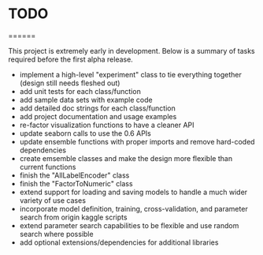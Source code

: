 # TODO
======

This project is extremely early in development.  Below is a summary of tasks required before the first alpha release.

- implement a high-level "experiment" class to tie everything together (design still needs fleshed out)
- add unit tests for each class/function
- add sample data sets with example code
- add detailed doc strings for each class/function
- add project documentation and usage examples
- re-factor visualization functions to have a cleaner API
- update seaborn calls to use the 0.6 APIs
- update ensemble functions with proper imports and remove hard-coded dependencies
- create emsemble classes and make the design more flexible than current functions
- finish the "AllLabelEncoder" class
- finish the "FactorToNumeric" class
- extend support for loading and saving models to handle a much wider variety of use cases
- incorporate model definition, training, cross-validation, and parameter search from origin kaggle scripts
- extend parameter search capabilities to be flexible and use random search where possible
- add optional extensions/dependencies for additional libraries